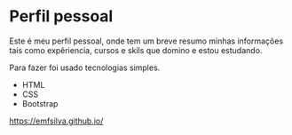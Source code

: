 # Perfil pessoal

Este é meu perfil pessoal, onde tem um breve resumo minhas informações tais como expêriencia, cursos e skils que domino e estou estudando.

Para fazer foi usado tecnologias simples.
  - HTML
  - CSS 
  - Bootstrap
  
  https://emfsilva.github.io/
